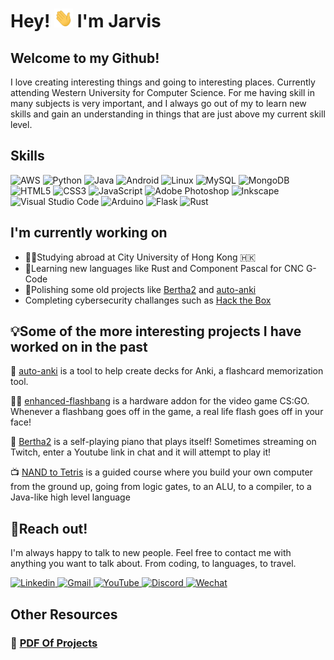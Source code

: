 # Hey! <img src="wave.gif" data-canonical-src="wave.gif" width="30" height="30" /> I'm Jarvis
## Welcome to my Github! 
I love creating interesting things and going to interesting places. Currently attending Western University for Computer Science. For me having skill in many subjects is very important, and I always go out of my to learn new skills and gain an understanding in things that are just above my current skill level.

## Skills

![AWS](https://img.shields.io/badge/AWS-%23FF9900.svg?style=flat&logo=amazon-aws&logoColor=white)
![Python](https://img.shields.io/badge/Python-3670A0?style=flat&logo=python&logoColor=ffdd54)
![Java](https://img.shields.io/badge/Java-%23ED8B00.svg?style=flat&logo=java&logoColor=white)
![Android](https://img.shields.io/badge/Android-3DDC84?style=flat&logo=android&logoColor=white)
![Linux](https://img.shields.io/badge/Linux-FCC624?style=flat&logo=linux&logoColor=black)
![MySQL](https://img.shields.io/badge/MySQL-%2300f.svg?style=flat&logo=mysql&logoColor=white)
![MongoDB](https://img.shields.io/badge/MongoDB-%234ea94b.svg?style=flat&logo=mongodb&logoColor=white)
![HTML5](https://img.shields.io/badge/HTML5-%23E34F26.svg?style=flat&logo=html5&logoColor=white)
![CSS3](https://img.shields.io/badge/CSS3-%231572B6.svg?style=flat&logo=css3&logoColor=white)
![JavaScript](https://img.shields.io/badge/Javascript-%23323330.svg?style=flat&logo=javascript&logoColor=%23F7DF1E)
![Adobe Photoshop](https://img.shields.io/badge/Adobe%20Photoshop-%2331A8FF.svg?style=flat&logo=adobe%20photoshop&logoColor=white)
![Inkscape](https://img.shields.io/badge/Inkscape-e0e0e0?style=flat&logo=inkscape&logoColor=080A13)
![Visual Studio Code](https://img.shields.io/badge/Visual%20Studio%20Code-0078d7.svg?style=flat&logo=visual-studio-code&logoColor=white)
![Arduino](https://img.shields.io/badge/-Arduino-00979D?style=flat&logo=Arduino&logoColor=white)
![Flask](https://img.shields.io/badge/flask-%23000.svg?style=flat&logo=flask&logoColor=white)
![Rust](https://img.shields.io/badge/RUST-orange.svg?style=flat&logo=rust&logoColor=white)


## I'm currently working on


- 🧑‍🎓Studying abroad at City University of Hong Kong 🇭🇰
- 🌸Learning new languages like Rust and Component Pascal for CNC G-Code
- 🧹Polishing some old projects like [Bertha2](https://github.com/boyesm/Bertha2) and [auto-anki](https://github.com/timmy6figures/auto-anki)
- Completing cybersecurity challanges such as [Hack the Box](https://www.hackthebox.com/)


## 💡Some of the more interesting projects I have worked on in the past

📝  [auto-anki](https://github.com/timmy6figures/auto-anki) is a tool to help create decks for Anki, a flashcard memorization tool. 

👨‍🏭  [enhanced-flashbang](https://github.com/timmy6figures/enhanced-flashbang) is a hardware addon for the video game CS:GO. Whenever a flashbang goes off in the game, a real life flash goes off in your face! 

🎹 [Bertha2](https://github.com/boyesm/Bertha2) is a self-playing piano that plays itself! Sometimes streaming on Twitch, enter a Youtube link in chat and it will attempt to play it!

📺 [NAND to Tetris](https://github.com/timmy6figures/nand-to-tetris) is a guided course where you build your own computer from the ground up, going from logic gates, to an ALU, to a compiler, to a Java-like high level language

  
## 🤝Reach out!
I'm always happy to talk to new people. Feel free to contact me with anything you want to talk about. From coding, to languages, to travel.


<p>
  <a href="https://www.linkedin.com/in/jarvis-coghlin-6b137a1a3/" title="Linkedin">
    <img src="https://img.shields.io/badge/linkedin-%230077B5.svg?style=for-the-badge&logo=linkedin&logoColor=white" alt="Linkedin" />
  </a>
  
  <a href="mailto:jarviscoghlin@gmail.com" title="Gmail">
    <img src="https://img.shields.io/badge/Gmail-D14836?style=for-the-badge&logo=gmail&logoColor=white" alt="Gmail" />
  </a>
  
  <a href="https://www.youtube.com/channel/UC2fm48El_nTcEV0CmV4d1cw" title="YouTube">
    <img src="https://img.shields.io/badge/YouTube-%23FF0000.svg?style=for-the-badge&logo=YouTube&logoColor=white" alt="YouTube" />
  </a>
  
  <a href="https://discordapp.com/users/timmy6figures#3912" title="Discord">
    <img src="https://img.shields.io/badge/Discord-%237289DA.svg?style=for-the-badge&logo=discord&logoColor=white" alt="Discord" />
  </a>
  <a href="https://u.wechat.com/kKhMIBXoO9No_dYoapjLPH8" title="Wechat">
    <img src="https://img.shields.io/badge/WeChat-07C160?style=for-the-badge&logo=wechat&logoColor=white" alt="Wechat" />
  </a>
  
</p>

## Other Resources
### 📄  [PDF Of Projects](https://github.com/timmy6figures/timmy6figures/blob/main/ProjectsPDF.pdf)


